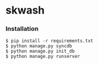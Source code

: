 skwash
======

### Installation

    $ pip install -r requirements.txt
    $ python manage.py syncdb
    $ python manage.py init_db
    $ python manage.py runserver

